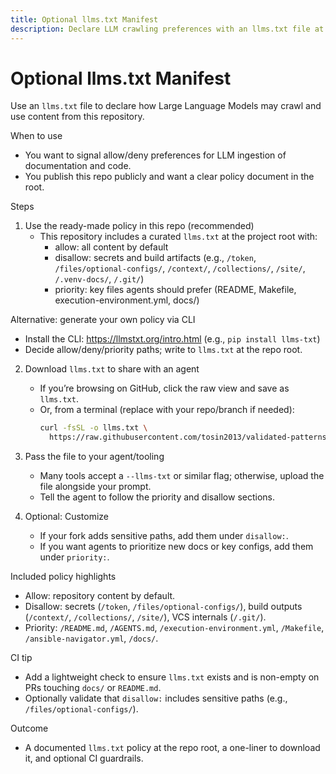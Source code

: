 ```yaml
---
title: Optional llms.txt Manifest
description: Declare LLM crawling preferences with an llms.txt file at the repo root.
---
```


# Optional llms.txt Manifest

Use an `llms.txt` file to declare how Large Language Models may crawl and use content from this repository.

When to use
- You want to signal allow/deny preferences for LLM ingestion of documentation and code.
- You publish this repo publicly and want a clear policy document in the root.

Steps
1) Use the ready-made policy in this repo (recommended)
   - This repository includes a curated `llms.txt` at the project root with:
     - allow: all content by default
     - disallow: secrets and build artifacts (e.g., `/token`, `/files/optional-configs/`, `/context/`, `/collections/`, `/site/`, `/.venv-docs/`, `/.git/`)
     - priority: key files agents should prefer (README, Makefile, execution-environment.yml, docs/)

Alternative: generate your own policy via CLI
- Install the CLI: https://llmstxt.org/intro.html (e.g., `pip install llms-txt`)
- Decide allow/deny/priority paths; write to `llms.txt` at the repo root.

2) Download `llms.txt` to share with an agent
   - If you’re browsing on GitHub, click the raw view and save as `llms.txt`.
   - Or, from a terminal (replace with your repo/branch if needed):
     ```bash
     curl -fsSL -o llms.txt \
       https://raw.githubusercontent.com/tosin2013/validated-patterns-ansible-toolkit/main/llms.txt
     ```

3) Pass the file to your agent/tooling
   - Many tools accept a `--llms-txt` or similar flag; otherwise, upload the file alongside your prompt.
   - Tell the agent to follow the priority and disallow sections.

4) Optional: Customize
   - If your fork adds sensitive paths, add them under `disallow:`.
   - If you want agents to prioritize new docs or key configs, add them under `priority:`.

Included policy highlights
- Allow: repository content by default.
- Disallow: secrets (`/token`, `/files/optional-configs/`), build outputs (`/context/`, `/collections/`, `/site/`), VCS internals (`/.git/`).
- Priority: `/README.md`, `/AGENTS.md`, `/execution-environment.yml`, `/Makefile`, `/ansible-navigator.yml`, `/docs/`.

CI tip
- Add a lightweight check to ensure `llms.txt` exists and is non-empty on PRs touching `docs/` or `README.md`.
- Optionally validate that `disallow:` includes sensitive paths (e.g., `/files/optional-configs/`).

Outcome
- A documented `llms.txt` policy at the repo root, a one-liner to download it, and optional CI guardrails.
